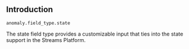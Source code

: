 ## Introduction

`anomaly.field_type.state`

The state field type provides a customizable input that ties into the state support in the Streams Platform.
